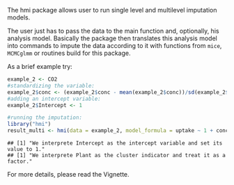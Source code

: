 
<!-- README.md is generated from README.Rmd. Please edit that file -->
The hmi package allows user to run single level and multilevel imputation models.

The user just has to pass the data to the main function and, optionally, his analysis model. Basically the package then translates this analysis model into commands to impute the data according to it with functions from `mice`, `MCMCglmm` or routines build for this package.

As a brief example try:

``` r
example_2 <- CO2
#standardizing the variable:
example_2$conc <- (example_2$conc - mean(example_2$conc))/sd(example_2$conc)
#adding an intercept variable:
example_2$Intercept <- 1

#running the imputation:
library("hmi")
result_multi <- hmi(data = example_2, model_formula = uptake ~ 1 + conc + (1 + conc | Plant))
```

    ## [1] "We interprete Intercept as the intercept variable and set its value to 1."
    ## [1] "We interprete Plant as the cluster indicator and treat it as a factor."

For more details, please read the Vignette.
